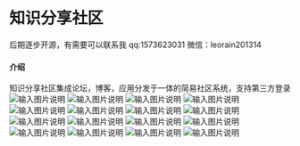 # 知识分享社区
后期逐步开源，有需要可以联系我
qq:1573623031
微信：leorain201314
#### 介绍
知识分享社区集成论坛，博客，应用分发于一体的简易社区系统，支持第三方登录
![输入图片说明](https://images.gitee.com/uploads/images/2021/0602/155624_f14c5437_381412.png "QQ截图20210602155539.png")
![输入图片说明](https://images.gitee.com/uploads/images/2021/0513/095616_a93b591b_381412.png "16.png")
![输入图片说明](https://images.gitee.com/uploads/images/2021/0513/093859_5136ef6b_381412.png "1.png")
![输入图片说明](https://images.gitee.com/uploads/images/2021/0513/093932_afb431d0_381412.png "2.png")
![输入图片说明](https://images.gitee.com/uploads/images/2021/0513/094221_6474c508_381412.png "3.png")
![输入图片说明](https://images.gitee.com/uploads/images/2021/0513/094237_12ce8f05_381412.png "4.png")
![输入图片说明](https://images.gitee.com/uploads/images/2021/0513/094248_7cb02eb2_381412.png "5.png")
![输入图片说明](https://images.gitee.com/uploads/images/2021/0513/094304_a18cc32e_381412.png "6.png")
![输入图片说明](https://images.gitee.com/uploads/images/2021/0513/094421_72ab5915_381412.png "7.png")
![输入图片说明](https://images.gitee.com/uploads/images/2021/0513/094435_c7c8a3c3_381412.png "8.png")
![输入图片说明](https://images.gitee.com/uploads/images/2021/0513/094450_a353822f_381412.png "9.png")
![输入图片说明](https://images.gitee.com/uploads/images/2021/0513/094501_3f0b4b89_381412.png "10.png")
![输入图片说明](https://images.gitee.com/uploads/images/2021/0513/094514_6c2090a2_381412.png "11.png")
![输入图片说明](https://images.gitee.com/uploads/images/2021/0513/094623_17ce9485_381412.png "12.png")
![输入图片说明](https://images.gitee.com/uploads/images/2021/0513/094634_7920768f_381412.png "13.png")
![输入图片说明](https://images.gitee.com/uploads/images/2021/0513/094645_1d2c0205_381412.png "14.png")